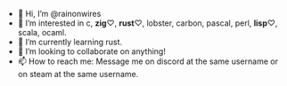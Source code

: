 - 👋 Hi, I’m @rainonwires
- 👀 I’m interested in c, **zig**♡, **rust**♡, lobster, carbon, pascal, perl, **lisp**♡, scala, ocaml.
- 🌱 I’m currently learning rust.
- 💞️ I’m looking to collaborate on anything!
- 📫 How to reach me: Message me on discord at the same username or on steam at the same username. 

<!---
rainonwires is a ✨ special ✨ repository because its `README.md` (this file) appears on your GitHub profile.
You can click the Preview link to take a look at your changes.
--->
